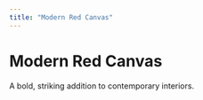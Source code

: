 ```yaml
---
title: "Modern Red Canvas"
---
```


# Modern Red Canvas

A bold, striking addition to contemporary interiors.
